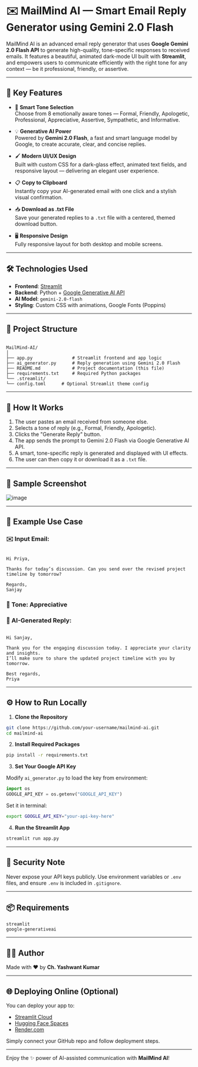 # ✉️ MailMind AI — Smart Email Reply Generator using Gemini 2.0 Flash

MailMind AI is an advanced email reply generator that uses **Google Gemini 2.0 Flash API** to generate high-quality, tone-specific responses to received emails. It features a beautiful, animated dark-mode UI built with **Streamlit**, and empowers users to communicate efficiently with the right tone for any context — be it professional, friendly, or assertive.

---

## 🌟 Key Features

- 🎯 **Smart Tone Selection**  
  Choose from 8 emotionally aware tones — Formal, Friendly, Apologetic, Professional, Appreciative, Assertive, Sympathetic, and Informative.

- 💡 **Generative AI Power**  
  Powered by **Gemini 2.0 Flash**, a fast and smart language model by Google, to create accurate, clear, and concise replies.

- 🖌️ **Modern UI/UX Design**  
  Built with custom CSS for a dark-glass effect, animated text fields, and responsive layout — delivering an elegant user experience.

- 📋 **Copy to Clipboard**  
  Instantly copy your AI-generated email with one click and a stylish visual confirmation.

- 📥 **Download as .txt File**  
  Save your generated replies to a `.txt` file with a centered, themed download button.

- 🖥️ **Responsive Design**  
  Fully responsive layout for both desktop and mobile screens.

---

## 🛠️ Technologies Used

- **Frontend**: [Streamlit](https://streamlit.io/)
- **Backend**: Python + [Google Generative AI API](https://ai.google.dev/)
- **AI Model**: `gemini-2.0-flash`
- **Styling**: Custom CSS with animations, Google Fonts (Poppins)

---

## 📁 Project Structure

```

MailMind-AI/
│
├── app.py               # Streamlit frontend and app logic
├── ai_generator.py      # Reply generation using Gemini 2.0 Flash
├── README.md            # Project documentation (this file)
├── requirements.txt     # Required Python packages
└── .streamlit/
└── config.toml      # Optional Streamlit theme config

```

---

## 🧠 How It Works

1. The user pastes an email received from someone else.
2. Selects a tone of reply (e.g., Formal, Friendly, Apologetic).
3. Clicks the "Generate Reply" button.
4. The app sends the prompt to Gemini 2.0 Flash via Google Generative AI API.
5. A smart, tone-specific reply is generated and displayed with UI effects.
6. The user can then copy it or download it as a `.txt` file.

---

## 📸 Sample Screenshot

![image](https://github.com/user-attachments/assets/0bbc9381-9c91-4453-a8bf-dfb937f27d2d)


---

## 🧪 Example Use Case

### ✉️ Input Email:
```

Hi Priya,

Thanks for today’s discussion. Can you send over the revised project timeline by tomorrow?

Regards,
Sanjay

```

### 🎯 Tone: Appreciative

### 🤖 AI-Generated Reply:
```

Hi Sanjay,

Thank you for the engaging discussion today. I appreciate your clarity and insights.
I’ll make sure to share the updated project timeline with you by tomorrow.

Best regards,
Priya

````

---

## ⚙️ How to Run Locally

1. **Clone the Repository**
```bash
git clone https://github.com/your-username/mailmind-ai.git
cd mailmind-ai
````

2. **Install Required Packages**

```bash
pip install -r requirements.txt
```

3. **Set Your Google API Key**

Modify `ai_generator.py` to load the key from environment:

```python
import os
GOOGLE_API_KEY = os.getenv("GOOGLE_API_KEY")
```

Set it in terminal:

```bash
export GOOGLE_API_KEY="your-api-key-here"
```

4. **Run the Streamlit App**

```bash
streamlit run app.py
```

---

## 🔐 Security Note

Never expose your API keys publicly. Use environment variables or `.env` files, and ensure `.env` is included in `.gitignore`.

---

## 📦 Requirements

```
streamlit
google-generativeai
```

---

## 👨‍💻 Author

Made with ❤️ by **Ch. Yashwant Kumar**

---

## 🌐 Deploying Online (Optional)

You can deploy your app to:

* [Streamlit Cloud](https://streamlit.io/cloud)
* [Hugging Face Spaces](https://huggingface.co/spaces)
* [Render.com](https://render.com)

Simply connect your GitHub repo and follow deployment steps.

---

Enjoy the ✨ power of AI-assisted communication with **MailMind AI**!
